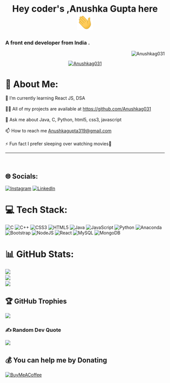 <h1 align="center">Hey coder's ,Anushka Gupta here <img  src="https://raw.githubusercontent.com/ABSphreak/ABSphreak/master/gifs/Hi.gif" height="50px" width="50px"> </h1>

<h3 align="left"> A front end   developer from India  .</h3>


<p align="right"> <img src="https://visitcount.itsvg.in/api?id=Anushkag031&icon=1&color=10" alt="Anushkag031" /> </p>

<p align="center"> <a href="https://github.com/ryo-ma/github-profile-trophy"><img src="https://github-profile-trophy.vercel.app/?username=Anushkag031&theme=darkhub&margin-w=5&no-bg=True&no-frame=False" alt="Anushkag031" /></a> </p>

# 💫 About Me:
🌱 I’m currently learning React JS, DSA<br><br>👨‍💻 All of my projects are available at https://github.com/Anushkag031<br><br>💬 Ask me about Java, C, Python, html5, css3, javascript<br><br>📫 How to reach me Anushkagupta319@gmail.com<br><br>⚡ Fun fact I prefer sleeping over watching movies🙂

---
[![]()](https://visitcount.itsvg.in)

## 🌐 Socials:
 [![Instagram](https://img.shields.io/badge/Instagram-%23E4405F.svg?logo=Instagram&logoColor=white)](https://instagram.com/anushka.g031_) [![LinkedIn](https://img.shields.io/badge/LinkedIn-%230077B5.svg?logo=linkedin&logoColor=white)](https://linkedin.com/in/Anushkag031) 

# 💻 Tech Stack:
![C](https://img.shields.io/badge/c-%2300599C.svg?style=for-the-badge&logo=c&logoColor=white) ![C++](https://img.shields.io/badge/c++-%2300599C.svg?style=for-the-badge&logo=c%2B%2B&logoColor=white) ![CSS3](https://img.shields.io/badge/css3-%231572B6.svg?style=for-the-badge&logo=css3&logoColor=white) ![HTML5](https://img.shields.io/badge/html5-%23E34F26.svg?style=for-the-badge&logo=html5&logoColor=white) ![Java](https://img.shields.io/badge/java-%23ED8B00.svg?style=for-the-badge&logo=java&logoColor=white) ![JavaScript](https://img.shields.io/badge/javascript-%23323330.svg?style=for-the-badge&logo=javascript&logoColor=%23F7DF1E) ![Python](https://img.shields.io/badge/python-3670A0?style=for-the-badge&logo=python&logoColor=ffdd54) ![Anaconda](https://img.shields.io/badge/Anaconda-%2344A833.svg?style=for-the-badge&logo=anaconda&logoColor=white) ![Bootstrap](https://img.shields.io/badge/bootstrap-%23563D7C.svg?style=for-the-badge&logo=bootstrap&logoColor=white) ![NodeJS](https://img.shields.io/badge/node.js-6DA55F?style=for-the-badge&logo=node.js&logoColor=white) ![React](https://img.shields.io/badge/react-%2320232a.svg?style=for-the-badge&logo=react&logoColor=%2361DAFB) ![MySQL](https://img.shields.io/badge/mysql-%2300f.svg?style=for-the-badge&logo=mysql&logoColor=white) ![MongoDB](https://img.shields.io/badge/MongoDB-%234ea94b.svg?style=for-the-badge&logo=mongodb&logoColor=white)
# 📊 GitHub Stats:
![](https://github-readme-stats.vercel.app/api?username=Anushkag031&theme=radical&hide_border=false&include_all_commits=true&count_private=true)<br/>
![](https://github-readme-streak-stats.herokuapp.com/?user=Anushkag031&theme=radical&hide_border=false)<br/>
![](https://github-readme-stats.vercel.app/api/top-langs/?username=Anushkag031&theme=radical&hide_border=false&include_all_commits=true&count_private=true&layout=compact)

## 🏆 GitHub Trophies
![](https://github-profile-trophy.vercel.app/?username=Anushkag031&theme=radical&no-frame=false&no-bg=false&margin-w=4)

### ✍️ Random Dev Quote
![](https://quotes-github-readme.vercel.app/api?type=vetical&theme=radical)





  ## 💰 You can help me by Donating
  [![BuyMeACoffee](https://img.shields.io/badge/Buy%20Me%20a%20Coffee-ffdd00?style=for-the-badge&logo=buy-me-a-coffee&logoColor=black)](https://buymeacoffee.com/Anushkag031) 

  
  
 
  
